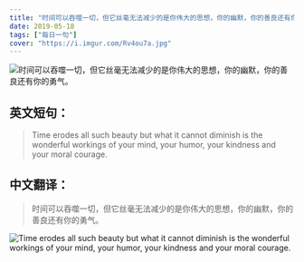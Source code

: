 ```yaml
---
title: "时间可以吞噬一切，但它丝毫无法减少的是你伟大的思想，你的幽默，你的善良还有你的勇气。"
date: 2019-05-18
tags: ["每日一句"]
cover: "https://i.imgur.com/Rv4ou7a.jpg"
---
```


![时间可以吞噬一切，但它丝毫无法减少的是你伟大的思想，你的幽默，你的善良还有你的勇气。](https://i.imgur.com/3Jxb049.jpg)

## 英文短句：
> Time erodes all such beauty but what it cannot diminish is the wonderful workings of your mind, your humor, your kindness and your moral courage.

<!--more-->

## 中文翻译：
> 时间可以吞噬一切，但它丝毫无法减少的是你伟大的思想，你的幽默，你的善良还有你的勇气。

![Time erodes all such beauty but what it cannot diminish is the wonderful workings of your mind, your humor, your kindness and your moral courage.](https://i.imgur.com/3QSzHVj.jpg)

